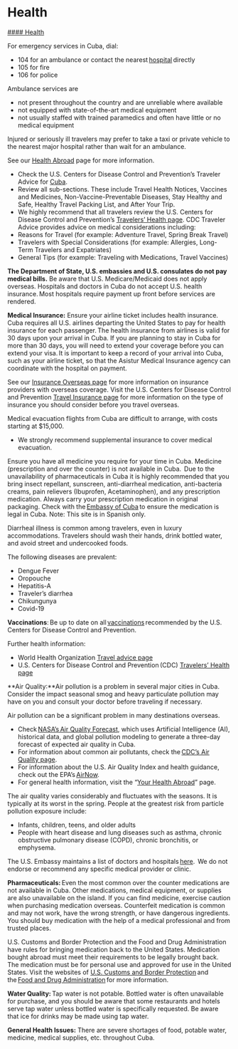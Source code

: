 # Health

[#### Health](javascript:void(0); "Health")

For emergency services in Cuba, dial:

* 104 for an ambulance or contact the nearest [hospital](https://travel.state.gov/content/dam/NEWadoptionassets/pdfs/LOCAL%20HOSPITALS_Mar2025.pdf) directly
* 105 for fire
* 106 for police

Ambulance services are

* not present throughout the country and are unreliable where available
* not equipped with state-of-the-art medical equipment
* not usually staffed with trained paramedics and often have little or no medical equipment

Injured or seriously ill travelers may prefer to take a taxi or private vehicle to the nearest major hospital rather than wait for an ambulance.

See our [Health Abroad](https://travel.state.gov/content/travel/en/international-travel/before-you-go/your-health-abroad.html) page for more information.

* Check the U.S. Centers for Disease Control and Prevention’s Traveler Advice for [Cuba](https://wwwnc.cdc.gov/travel/destinations/traveler/none/cuba?s_cid=ncezid-dgmq-travel-single-001).
* Review all sub-sections. These include Travel Health Notices, Vaccines and Medicines, Non-Vaccine-Preventable Diseases, Stay Healthy and Safe, Healthy Travel Packing List, and After Your Trip.
* We highly recommend that all travelers review the U.S. Centers for Disease Control and Prevention’s [Travelers’ Health page](https://wwwnc.cdc.gov/travel/page/traveler-information-center). CDC Traveler Advice provides advice on medical considerations including:
* Reasons for Travel (for example: Adventure Travel, Spring Break Travel)
* Travelers with Special Considerations (for example: Allergies, Long-Term Travelers and Expatriates)
* General Tips (for example: Traveling with Medications, Travel Vaccines)

**The Department of State, U.S. embassies and U.S. consulates do not pay medical bills.** Be aware that U.S. Medicare/Medicaid does not apply overseas. Hospitals and doctors in Cuba do not accept U.S. health insurance. Most hospitals require payment up front before services are rendered.

**Medical Insurance:** Ensure your airline ticket includes health insurance. Cuba requires all U.S. airlines departing the United States to pay for health insurance for each passenger. The health insurance from airlines is valid for 30 days upon your arrival in Cuba. If you are planning to stay in Cuba for more than 30 days, you will need to extend your coverage before you can extend your visa. It is important to keep a record of your arrival into Cuba, such as your airline ticket, so that the Asistur Medical Insurance agency can coordinate with the hospital on payment.

See our [Insurance Overseas page](https://travel.state.gov/content/travel/en/international-travel/before-you-go/your-health-abroad/Insurance_Coverage_Overseas.html?cq_ck=1708701048867) for more information on insurance providers with overseas coverage. Visit the U.S. Centers for Disease Control and Prevention [Travel Insurance page](https://wwwnc.cdc.gov/travel/page/insurance) for more information on the type of insurance you should consider before you travel overseas.

Medical evacuation flights from Cuba are difficult to arrange, with costs starting at $15,000.

* We strongly recommend supplemental insurance to cover medical evacuation.

Ensure you have all medicine you require for your time in Cuba. Medicine (prescription and over the counter) is not available in Cuba.  Due to the unavailability of pharmaceuticals in Cuba it is highly recommended that you bring insect repellant, sunscreen, anti-diarrheal medication, anti-bacteria creams, pain relievers (Ibuprofen, Acetaminophen), and any prescription medication. Always carry your prescription medication in original packaging. Check with the [Embassy of Cuba](https://misiones.cubaminrex.cu/en/usa/embassy-cuba-usa) to ensure the medication is legal in Cuba. Note: This site is in Spanish only.

Diarrheal illness is common among travelers, even in luxury accommodations. Travelers should wash their hands, drink bottled water, and avoid street and undercooked foods.

The following diseases are prevalent:

* Dengue Fever
* Oropouche
* Hepatitis-A
* Traveler’s diarrhea
* Chikungunya
* Covid-19

**Vaccinations**: Be up to date on all [vaccinations](https://www.cdc.gov/vaccines/index.html) recommended by the U.S. Centers for Disease Control and Prevention.

Further health information:

* World Health Organization [Travel advice page](https://www.who.int/travel-advice)
* U.S. Centers for Disease Control and Prevention (CDC) [Travelers’ Health page](https://wwwnc.cdc.gov/travel/destinations/list)

**Air Quality:**Air pollution is a problem in several major cities in Cuba. Consider the impact seasonal smog and heavy particulate pollution may have on you and consult your doctor before traveling if necessary.

Air pollution can be a significant problem in many destinations overseas.

* Check [NASA’s Air Quality Forecast](https://aeronet.gsfc.nasa.gov/new_web/aqforecast), which uses Artificial Intelligence (AI), historical data, and global pollution modeling to generate a three-day forecast of expected air quality in Cuba.
* For information about common air pollutants, check the [CDC’s Air Quality page](https://www.cdc.gov/air-quality/pollutants/).
* For information about the U.S. Air Quality Index and health guidance, check out the EPA’s [AirNow](https://www.airnow.gov/aqi/aqi-basics/).
* For general health information, visit the “[Your Health Abroad](https://travel.state.gov/content/travel/en/international-travel/before-you-go/your-health-abroad.html)” page.

The air quality varies considerably and fluctuates with the seasons. It is typically at its worst in the spring. People at the greatest risk from particle pollution exposure include:

* Infants, children, teens, and older adults
* People with heart disease and lung diseases such as asthma, chronic obstructive pulmonary disease (COPD), chronic bronchitis, or emphysema.

The U.S. Embassy maintains a list of doctors and hospitals [here](https://cu.usembassy.gov/services/medical-assistance/hospitals-pharmacies/).  We do not endorse or recommend any specific medical provider or clinic.

**Pharmaceuticals:** Even the most common over the counter medications are not available in Cuba. Other medications, medical equipment, or supplies are also unavailable on the island. If you can find medicine, exercise caution when purchasing medication overseas. Counterfeit medication is common and may not work, have the wrong strength, or have dangerous ingredients. You should buy medication with the help of a medical professional and from trusted places.

U.S. Customs and Border Protection and the Food and Drug Administration have rules for bringing medication back to the United States. Medication bought abroad must meet their requirements to be legally brought back. The medication must be for personal use and approved for use in the United States. Visit the websites of [U.S. Customs and Border Protection](https://www.cbp.gov/travel/us-citizens/know-before-you-go/prohibited-and-restricted-items) and the [Food and Drug Administration](https://www.fda.gov/drugs/fda-drug-info-rounds-video/traveling-prescription-medications) for more information.

**Water Quality:** Tap water is not potable. Bottled water is often unavailable for purchase, and you should be aware that some restaurants and hotels serve tap water unless bottled water is specifically requested. Be aware that ice for drinks may be made using tap water.

**General Health Issues:** There are severe shortages of food, potable water, medicine, medical supplies, etc. throughout Cuba.